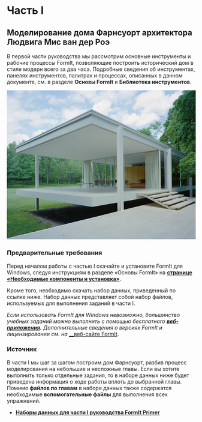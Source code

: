 # Часть I

## Моделирование дома Фарнсуорт архитектора Людвига Мис ван дер Роэ

В первой части руководства мы рассмотрим основные инструменты и рабочие процессы FormIt, позволяющие построить исторический дом в стиле модерн всего за два часа. Подробные сведения об инструментах, панелях инструментов, палитрах и процессах, описанных в данном документе, см. в разделе **Основы FormIt** и **Библиотека инструментов**.

![Дом Фарнсуорт](../../.gitbook/assets/49e004f3-d500-4890-9188-e8a87c1e396a-2.png)

### Предварительные требования

Перед началом работы с частью I скачайте и установите FormIt для Windows, следуя инструкциям в разделе «Основы FormIt» на [**странице «Необходимые компоненты и установка»**](../../formit-introduction/prerequisites-and-installation.md).

Кроме того, необходимо скачать набор данных, приведенный по ссылке ниже. Набор данных представляет собой набор файлов, используемых для выполнения заданий в части I.

_Если использовать FormIt для Windows невозможно, большинство учебных заданий можно выполнить с помощью бесплатного_ [_**веб-приложения**_](https://formit.autodesk.com/app)_**.** Дополнительные сведения о версиях FormIt и лицензировании см. на_ [__веб-сайте FormIt](https://formit.autodesk.com).

### Источник

В части I мы шаг за шагом построим дом Фарнсуорт, разбив процесс моделирования на небольшие и несложные главы. Если вы хотите выполнить только отдельные задания, то в наборе данных ниже будет приведена информация о ходе работы вплоть до выбранной главы. Помимо **файлов по главам** в наборе данных также содержатся необходимые **вспомогательные файлы** для выполнения всех упражнений.

* [**Наборы данных для части I руководства FormIt Primer**](https://formit-help.s3.amazonaws.com/FormIt+Primer+Part+1+Datasets.zip)
